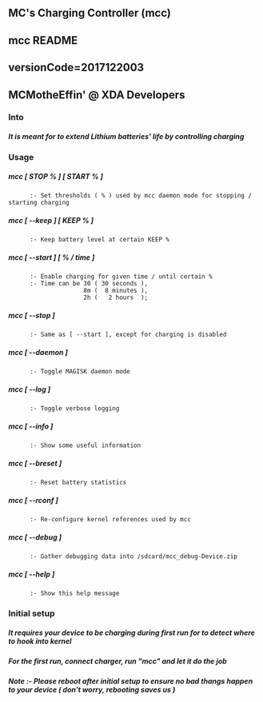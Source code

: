## MC's Charging Controller (mcc)
## mcc README
## versionCode=2017122003
## MCMotheEffin' @ XDA Developers

### Into

##### It is meant for to extend Lithium batteries' life by controlling charging

### Usage

##### mcc [ STOP % ] [ START % ]
          :- Set thresholds ( % ) used by mcc daemon mode for stopping / starting charging
##### mcc [ --keep ] [ KEEP % ]
          :- Keep battery level at certain KEEP %
##### mcc [ --start ] [ % / time ]
          :- Enable charging for given time / until certain %
          :- Time can be 30 ( 30 seconds ),
                         8m (  8 minutes ),
                         2h (   2 hours  );
##### mcc [ --stop ]
          :- Same as [ --start ], except for charging is disabled
##### mcc [ --daemon ]
          :- Toggle MAGISK daemon mode
##### mcc [ --log ]
          :- Toggle verbose logging
##### mcc [ --info ]
          :- Show some useful information
##### mcc [ --breset ]
          :- Reset battery statistics
##### mcc [ --rconf ]
          :- Re-configure kernel references used by mcc
##### mcc [ --debug ]
          :- Gather debugging data into /sdcard/mcc_debug-Device.zip
##### mcc [ --help ]
          :- Show this help message

### Initial setup

##### It requires your device to be charging during first run for to detect where to hook into kernel
##### For the first run, connect charger, run "mcc" and let it do the job

##### Note :- Please reboot after initial setup to ensure no bad thangs happen to your device ( don't worry, rebooting saves us )
